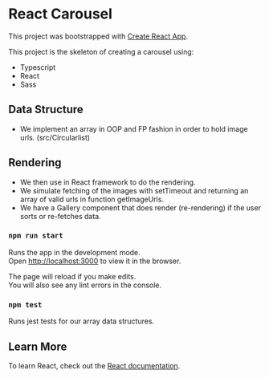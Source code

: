 # React Carousel

This project was bootstrapped with [Create React App](https://github.com/facebook/create-react-app).

This project is the skeleton of creating a carousel using:

- Typescript
- React
- Sass
## Data Structure

- We implement an array in OOP and FP fashion in order to hold image urls. (src/Circularlist)

## Rendering

- We then use in React framework to do the rendering. 
- We simulate fetching of the images with setTimeout and returning an array of valid urls in function getImageUrls.
- We have a Gallery component that does render (re-rendering) if the user sorts or re-fetches data.

### `npm run start`

Runs the app in the development mode.\
Open [http://localhost:3000](http://localhost:3000) to view it in the browser.

The page will reload if you make edits.\
You will also see any lint errors in the console.

### `npm test`

Runs jest tests for our array data structures.

## Learn More

To learn React, check out the [React documentation](https://reactjs.org/).
